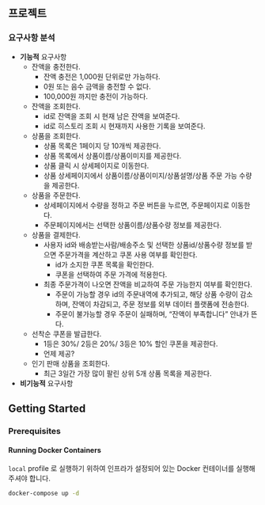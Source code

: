 ## 프로젝트

### 요구사항 분석
- **기능적** 요구사항
    - 잔액을 충전한다.
        - 잔액 충전은 1,000원 단위로만 가능하다.
        - 0원 또는 음수 금액을 충전할 수 없다.
        - 100,000원 까지만 충전이 가능하다.
    - 잔액을 조회한다.
        - id로 잔액을 조회 시 현재 남은 잔액을 보여준다.
        - id로 히스토리 조회 시 현재까지 사용한 기록을 보여준다.
    - 상품을 조회한다.
        - 상품 목록은 1페이지 당 10개씩 제공한다.
        - 상품 목록에서 상품이름/상품이미지를 제공한다.
        - 상품 클릭 시 상세페이지로 이동한다.
        - 상품 상세페이지에서 상품이름/상품이미지/상품설명/상품 주문 가능 수량을 제공한다.
    - 상품을 주문한다.
        - 상세페이지에서 수량을 정하고 주문 버튼을 누르면, 주문페이지로 이동한다.
        - 주문페이지에서는 선택한 상품이름/상품수량 정보를 제공한다.
    - 상품을 결제한다.
        - 사용자 id와 배송받는사람/배송주소 및 선택한 상품id/상품수량 정보를 받으면 주문가격을 계산하고 쿠폰 사용 여부를 확인한다.
            - id가 소지한 쿠폰 목록을 확인한다.
            - 쿠폰을 선택하여 주문 가격에 적용한다.
        - 최종 주문가격이 나오면 잔액을 비교하여 주문 가능한지 여부를 확인한다.
            - 주문이 가능할 경우 id의 주문내역에 추가되고, 해당 상품 수량이 감소하며, 잔액이 차감되고, 주문 정보를 외부 데이터 플랫폼에 전송한다.
            - 주문이 불가능할 경우 주문이 실패하며, “잔액이 부족합니다” 안내가 뜬다.
    - 선착순 쿠폰을 발급한다.
        - 1등은 30%/ 2등은 20%/ 3등은 10% 할인 쿠폰을 제공한다.
        - 언제 제공?
    - 인기 판매 상품을 조회한다.
        - 최근 3일간 가장 많이 팔린 상위 5개 상품 목록을 제공한다.
- **비기능적** 요구사항

## Getting Started

### Prerequisites

#### Running Docker Containers

`local` profile 로 실행하기 위하여 인프라가 설정되어 있는 Docker 컨테이너를 실행해주셔야 합니다.

```bash
docker-compose up -d
```